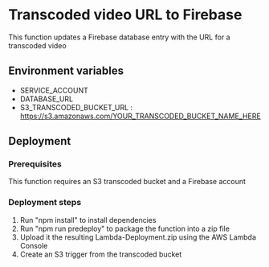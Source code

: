 # Transcoded video URL to Firebase

This function updates a Firebase database entry with the URL for a transcoded video

## Environment variables

- SERVICE_ACCOUNT
- DATABASE_URL
- S3_TRANSCODED_BUCKET_URL : https://s3.amazonaws.com/YOUR_TRANSCODED_BUCKET_NAME_HERE

## Deployment

### Prerequisites

This function requires an S3 transcoded bucket and a Firebase account

### Deployment steps

1. Run "npm install" to install dependencies
2. Run "npm run predeploy" to package the function into a zip file
3. Upload it the resulting Lambda-Deployment.zip using the AWS Lambda Console
4. Create an S3 trigger from the transcoded bucket
